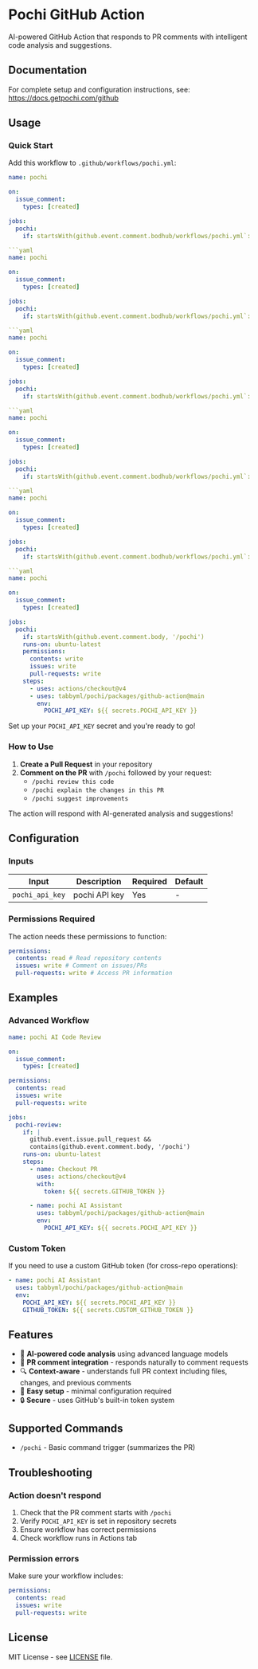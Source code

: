 # Pochi GitHub Action

AI-powered GitHub Action that responds to PR comments with intelligent code analysis and suggestions.

## Documentation

For complete setup and configuration instructions, see: https://docs.getpochi.com/github

## Usage

### Quick Start

Add this workflow to `.github/workflows/pochi.yml`:

````yaml
name: pochi

on:
  issue_comment:
    types: [created]

jobs:
  pochi:
    if: startsWith(github.event.comment.bodhub/workflows/pochi.yml`:

```yaml
name: pochi

on:
  issue_comment:
    types: [created]

jobs:
  pochi:
    if: startsWith(github.event.comment.bodhub/workflows/pochi.yml`:

```yaml
name: pochi

on:
  issue_comment:
    types: [created]

jobs:
  pochi:
    if: startsWith(github.event.comment.bodhub/workflows/pochi.yml`:

```yaml
name: pochi

on:
  issue_comment:
    types: [created]

jobs:
  pochi:
    if: startsWith(github.event.comment.bodhub/workflows/pochi.yml`:

```yaml
name: pochi

on:
  issue_comment:
    types: [created]

jobs:
  pochi:
    if: startsWith(github.event.comment.bodhub/workflows/pochi.yml`:

```yaml
name: pochi

on:
  issue_comment:
    types: [created]

jobs:
  pochi:
    if: startsWith(github.event.comment.body, '/pochi')
    runs-on: ubuntu-latest
    permissions:
      contents: write
      issues: write
      pull-requests: write
    steps:
      - uses: actions/checkout@v4
      - uses: tabbyml/pochi/packages/github-action@main
        env:
          POCHI_API_KEY: ${{ secrets.POCHI_API_KEY }}
````

Set up your `POCHI_API_KEY` secret and you're ready to go!

### How to Use

1. **Create a Pull Request** in your repository
2. **Comment on the PR** with `/pochi` followed by your request:
   - `/pochi review this code`
   - `/pochi explain the changes in this PR`
   - `/pochi suggest improvements`

The action will respond with AI-generated analysis and suggestions!

## Configuration

### Inputs

| Input           | Description   | Required | Default |
| --------------- | ------------- | -------- | ------- |
| `pochi_api_key` | pochi API key | Yes      | -       |

### Permissions Required

The action needs these permissions to function:

```yaml
permissions:
  contents: read # Read repository contents
  issues: write # Comment on issues/PRs
  pull-requests: write # Access PR information
```

## Examples

### Advanced Workflow

```yaml
name: pochi AI Code Review

on:
  issue_comment:
    types: [created]

permissions:
  contents: read
  issues: write
  pull-requests: write

jobs:
  pochi-review:
    if: |
      github.event.issue.pull_request && 
      contains(github.event.comment.body, '/pochi')
    runs-on: ubuntu-latest
    steps:
      - name: Checkout PR
        uses: actions/checkout@v4
        with:
          token: ${{ secrets.GITHUB_TOKEN }}

      - name: pochi AI Assistant
        uses: tabbyml/pochi/packages/github-action@main
        env:
          POCHI_API_KEY: ${{ secrets.POCHI_API_KEY }}
```

### Custom Token

If you need to use a custom GitHub token (for cross-repo operations):

```yaml
- name: pochi AI Assistant
  uses: tabbyml/pochi/packages/github-action@main
  env:
    POCHI_API_KEY: ${{ secrets.POCHI_API_KEY }}
    GITHUB_TOKEN: ${{ secrets.CUSTOM_GITHUB_TOKEN }}
```

## Features

- 🤖 **AI-powered code analysis** using advanced language models
- 💬 **PR comment integration** - responds naturally to comment requests
- 🔍 **Context-aware** - understands full PR context including files, changes, and previous comments
- 🚀 **Easy setup** - minimal configuration required
- 🔒 **Secure** - uses GitHub's built-in token system

## Supported Commands

- `/pochi` - Basic command trigger (summarizes the PR)

## Troubleshooting

### Action doesn't respond

1. Check that the PR comment starts with `/pochi`
2. Verify `POCHI_API_KEY` is set in repository secrets
3. Ensure workflow has correct permissions
4. Check workflow runs in Actions tab

### Permission errors

Make sure your workflow includes:

```yaml
permissions:
  contents: read
  issues: write
  pull-requests: write
```

## License

MIT License - see [LICENSE](LICENSE) file.
